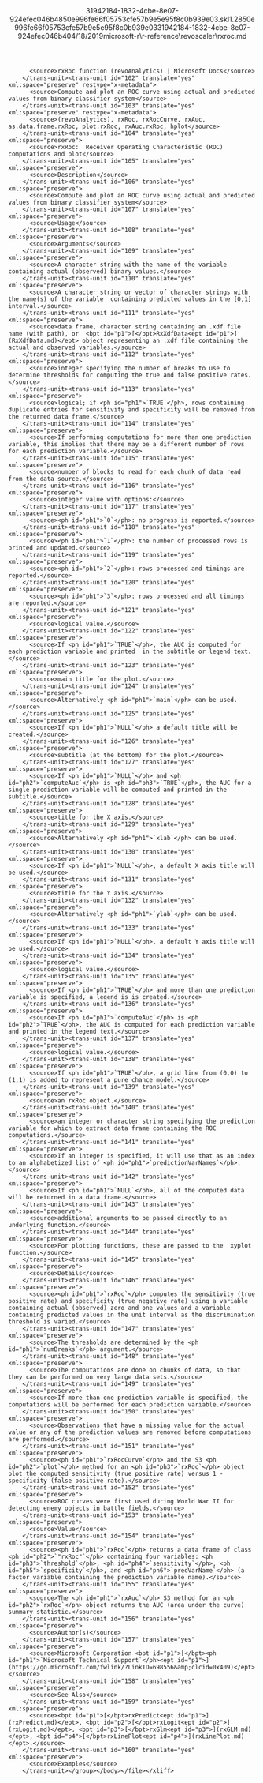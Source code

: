 <?xml version="1.0"?><xliff version="1.2" xmlns="urn:oasis:names:tc:xliff:document:1.2" xmlns:xsi="http://www.w3.org/2001/XMLSchema-instance" xsi:schemaLocation="urn:oasis:names:tc:xliff:document:1.2 xliff-core-1.2-transitional.xsd"><file datatype="xml" original="rxroc.md" source-language="en-US" target-language="en-US"><header><tool tool-id="mdxliff" tool-name="mdxliff" tool-version="1.0-d1654b2" tool-company="Microsoft" /><xliffext:skl_file_name xmlns:xliffext="urn:microsoft:content:schema:xliffextensions">31942184-1832-4cbe-8e07-924efec046b4850e996fe66f05753cfe57b9e5e95f8c0b939e03.skl</xliffext:skl_file_name><xliffext:version xmlns:xliffext="urn:microsoft:content:schema:xliffextensions">1.2</xliffext:version><xliffext:ms.openlocfilehash xmlns:xliffext="urn:microsoft:content:schema:xliffextensions">850e996fe66f05753cfe57b9e5e95f8c0b939e03</xliffext:ms.openlocfilehash><xliffext:ms.sourcegitcommit xmlns:xliffext="urn:microsoft:content:schema:xliffextensions">31942184-1832-4cbe-8e07-924efec046b4</xliffext:ms.sourcegitcommit><xliffext:ms.lasthandoff xmlns:xliffext="urn:microsoft:content:schema:xliffextensions">04/18/2019</xliffext:ms.lasthandoff><xliffext:ms.openlocfilepath xmlns:xliffext="urn:microsoft:content:schema:xliffextensions">microsoft-r\r-reference\revoscaler\rxroc.md</xliffext:ms.openlocfilepath></header><body><group id="content" extype="content"><trans-unit id="101" translate="yes" xml:space="preserve" restype="x-metadata">
          <source>rxRoc function (revoAnalytics) | Microsoft Docs</source>
        </trans-unit><trans-unit id="102" translate="yes" xml:space="preserve" restype="x-metadata">
          <source>Compute and plot an ROC curve using actual and predicted values from binary classifier system</source>
        </trans-unit><trans-unit id="103" translate="yes" xml:space="preserve" restype="x-metadata">
          <source>(revoAnalytics), rxRoc, rxRocCurve, rxAuc, as.data.frame.rxRoc, plot.rxRoc, rxAuc.rxRoc, hplot</source>
        </trans-unit><trans-unit id="104" translate="yes" xml:space="preserve">
          <source>rxRoc:  Receiver Operating Characteristic (ROC) computations and plot</source>
        </trans-unit><trans-unit id="105" translate="yes" xml:space="preserve">
          <source>Description</source>
        </trans-unit><trans-unit id="106" translate="yes" xml:space="preserve">
          <source>Compute and plot an ROC curve using actual and predicted values from binary classifier system</source>
        </trans-unit><trans-unit id="107" translate="yes" xml:space="preserve">
          <source>Usage</source>
        </trans-unit><trans-unit id="108" translate="yes" xml:space="preserve">
          <source>Arguments</source>
        </trans-unit><trans-unit id="109" translate="yes" xml:space="preserve">
          <source>A character string with the name of the variable containing actual (observed) binary values.</source>
        </trans-unit><trans-unit id="110" translate="yes" xml:space="preserve">
          <source>A character string or vector of character strings with the name(s) of the variable  containing predicted values in the [0,1] interval.</source>
        </trans-unit><trans-unit id="111" translate="yes" xml:space="preserve">
          <source>data frame, character string containing an .xdf file name (with path), or  <bpt id="p1">[</bpt>RxXdfData<ept id="p1">](RxXdfData.md)</ept> object representing an .xdf file containing the actual and observed variables.</source>
        </trans-unit><trans-unit id="112" translate="yes" xml:space="preserve">
          <source>integer specifying the number of breaks to use to determine thresholds for computing the true and false positive rates.</source>
        </trans-unit><trans-unit id="113" translate="yes" xml:space="preserve">
          <source>logical; if <ph id="ph1">`TRUE`</ph>, rows containing duplicate entries for sensitivity and specificity will be removed from the returned data frame.</source>
        </trans-unit><trans-unit id="114" translate="yes" xml:space="preserve">
          <source>If performing computations for more than one prediction variable, this implies that there may be a different number of rows for each prediction variable.</source>
        </trans-unit><trans-unit id="115" translate="yes" xml:space="preserve">
          <source>number of blocks to read for each chunk of data read from the data source.</source>
        </trans-unit><trans-unit id="116" translate="yes" xml:space="preserve">
          <source>integer value with options:</source>
        </trans-unit><trans-unit id="117" translate="yes" xml:space="preserve">
          <source><ph id="ph1">`0`</ph>: no progress is reported.</source>
        </trans-unit><trans-unit id="118" translate="yes" xml:space="preserve">
          <source><ph id="ph1">`1`</ph>: the number of processed rows is printed and updated.</source>
        </trans-unit><trans-unit id="119" translate="yes" xml:space="preserve">
          <source><ph id="ph1">`2`</ph>: rows processed and timings are reported.</source>
        </trans-unit><trans-unit id="120" translate="yes" xml:space="preserve">
          <source><ph id="ph1">`3`</ph>: rows processed and all timings are reported.</source>
        </trans-unit><trans-unit id="121" translate="yes" xml:space="preserve">
          <source>logical value.</source>
        </trans-unit><trans-unit id="122" translate="yes" xml:space="preserve">
          <source>If <ph id="ph1">`TRUE`</ph>, the AUC is computed for each prediction variable and printed  in the subtitle or legend text.</source>
        </trans-unit><trans-unit id="123" translate="yes" xml:space="preserve">
          <source>main title for the plot.</source>
        </trans-unit><trans-unit id="124" translate="yes" xml:space="preserve">
          <source>Alternatively <ph id="ph1">`main`</ph> can be used.</source>
        </trans-unit><trans-unit id="125" translate="yes" xml:space="preserve">
          <source>If <ph id="ph1">`NULL`</ph> a default title will be created.</source>
        </trans-unit><trans-unit id="126" translate="yes" xml:space="preserve">
          <source>subtitle (at the bottom) for the plot.</source>
        </trans-unit><trans-unit id="127" translate="yes" xml:space="preserve">
          <source>If <ph id="ph1">`NULL`</ph> and <ph id="ph2">`computeAuc`</ph> is <ph id="ph3">`TRUE`</ph>, the AUC for a single prediction variable will be computed and printed in the subtitle.</source>
        </trans-unit><trans-unit id="128" translate="yes" xml:space="preserve">
          <source>title for the X axis.</source>
        </trans-unit><trans-unit id="129" translate="yes" xml:space="preserve">
          <source>Alternatively <ph id="ph1">`xlab`</ph> can be used.</source>
        </trans-unit><trans-unit id="130" translate="yes" xml:space="preserve">
          <source>If <ph id="ph1">`NULL`</ph>, a default X axis title will be used.</source>
        </trans-unit><trans-unit id="131" translate="yes" xml:space="preserve">
          <source>title for the Y axis.</source>
        </trans-unit><trans-unit id="132" translate="yes" xml:space="preserve">
          <source>Alternatively <ph id="ph1">`ylab`</ph> can be used.</source>
        </trans-unit><trans-unit id="133" translate="yes" xml:space="preserve">
          <source>If <ph id="ph1">`NULL`</ph>, a default Y axis title will be used.</source>
        </trans-unit><trans-unit id="134" translate="yes" xml:space="preserve">
          <source>logical value.</source>
        </trans-unit><trans-unit id="135" translate="yes" xml:space="preserve">
          <source>If <ph id="ph1">`TRUE`</ph> and more than one prediction variable is specified, a legend is is created.</source>
        </trans-unit><trans-unit id="136" translate="yes" xml:space="preserve">
          <source>If <ph id="ph1">`computeAuc`</ph> is <ph id="ph2">`TRUE`</ph>, the AUC is computed for each prediction variable and printed in the legend text.</source>
        </trans-unit><trans-unit id="137" translate="yes" xml:space="preserve">
          <source>logical value.</source>
        </trans-unit><trans-unit id="138" translate="yes" xml:space="preserve">
          <source>If <ph id="ph1">`TRUE`</ph>, a grid line from (0,0) to (1,1) is added to represent a pure chance model.</source>
        </trans-unit><trans-unit id="139" translate="yes" xml:space="preserve">
          <source>an rxRoc object.</source>
        </trans-unit><trans-unit id="140" translate="yes" xml:space="preserve">
          <source>an integer or character string specifying the prediction variable for which to extract data frame containing the ROC computations.</source>
        </trans-unit><trans-unit id="141" translate="yes" xml:space="preserve">
          <source>If an integer is specified, it will use that as an index to an alphabetized list of <ph id="ph1">`predictionVarNames`</ph>.</source>
        </trans-unit><trans-unit id="142" translate="yes" xml:space="preserve">
          <source>If <ph id="ph1">`NULL`</ph>, all of the computed data will be returned in a data frame.</source>
        </trans-unit><trans-unit id="143" translate="yes" xml:space="preserve">
          <source>additional arguments to be passed directly to an underlying function.</source>
        </trans-unit><trans-unit id="144" translate="yes" xml:space="preserve">
          <source>For plotting functions, these are passed to the  xyplot function.</source>
        </trans-unit><trans-unit id="145" translate="yes" xml:space="preserve">
          <source>Details</source>
        </trans-unit><trans-unit id="146" translate="yes" xml:space="preserve">
          <source><ph id="ph1">`rxRoc`</ph> computes the sensitivity (true positive rate) and specificity (true negative rate) using a variable containing actual (observed) zero and one values and a variable containing predicted values in the unit interval as the discrimination threshold is varied.</source>
        </trans-unit><trans-unit id="147" translate="yes" xml:space="preserve">
          <source>The thresholds are determined by the <ph id="ph1">`numBreaks`</ph> argument.</source>
        </trans-unit><trans-unit id="148" translate="yes" xml:space="preserve">
          <source>The computations are done on chunks of data, so that they can be performed on very large data sets.</source>
        </trans-unit><trans-unit id="149" translate="yes" xml:space="preserve">
          <source>If more than one prediction variable is specified, the computations will be performed for each prediction variable.</source>
        </trans-unit><trans-unit id="150" translate="yes" xml:space="preserve">
          <source>Observations that have a missing value for the actual value or any of the prediction values are removed before computations are performed.</source>
        </trans-unit><trans-unit id="151" translate="yes" xml:space="preserve">
          <source><ph id="ph1">`rxRocCurve`</ph> and the S3 <ph id="ph2">`plot`</ph> method for an <ph id="ph3">`rxRoc`</ph> object plot the computed sensitivity (true positive rate) versus 1 - specificity (false positive rate).</source>
        </trans-unit><trans-unit id="152" translate="yes" xml:space="preserve">
          <source>ROC curves were first used during World War II for detecting enemy objects in battle fields.</source>
        </trans-unit><trans-unit id="153" translate="yes" xml:space="preserve">
          <source>Value</source>
        </trans-unit><trans-unit id="154" translate="yes" xml:space="preserve">
          <source><ph id="ph1">`rxRoc`</ph> returns a data frame of class <ph id="ph2">`"rxRoc"`</ph> containing four variables: <ph id="ph3">`threshold`</ph>, <ph id="ph4">`sensitivity`</ph>, <ph id="ph5">`specificity`</ph>, and <ph id="ph6">`predVarName`</ph> (a factor variable containing the prediction variable name).</source>
        </trans-unit><trans-unit id="155" translate="yes" xml:space="preserve">
          <source>The <ph id="ph1">`rxAuc`</ph> S3 method for an <ph id="ph2">`rxRoc`</ph> object returns the AUC (area under the curve) summary statistic.</source>
        </trans-unit><trans-unit id="156" translate="yes" xml:space="preserve">
          <source>Author(s)</source>
        </trans-unit><trans-unit id="157" translate="yes" xml:space="preserve">
          <source>Microsoft Corporation <bpt id="p1">[</bpt><ph id="ph1">`Microsoft Technical Support`</ph><ept id="p1">](https://go.microsoft.com/fwlink/?LinkID=698556&amp;clcid=0x409)</ept></source>
        </trans-unit><trans-unit id="158" translate="yes" xml:space="preserve">
          <source>See Also</source>
        </trans-unit><trans-unit id="159" translate="yes" xml:space="preserve">
          <source><bpt id="p1">[</bpt>rxPredict<ept id="p1">](rxPredict.md)</ept>, <bpt id="p2">[</bpt>rxLogit<ept id="p2">](rxLogit.md)</ept>, <bpt id="p3">[</bpt>rxGlm<ept id="p3">](rxGLM.md)</ept>, <bpt id="p4">[</bpt>rxLinePlot<ept id="p4">](rxLinePlot.md)</ept>.</source>
        </trans-unit><trans-unit id="160" translate="yes" xml:space="preserve">
          <source>Examples</source>
        </trans-unit></group></body></file></xliff>